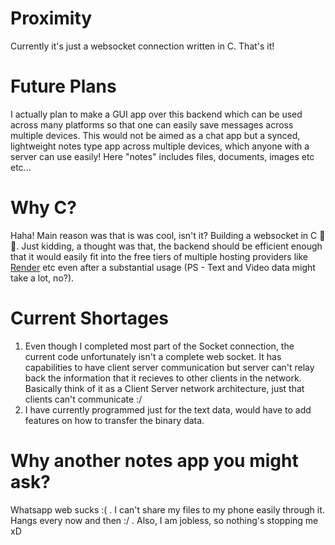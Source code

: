 # Proximity
Currently it's just a websocket connection written in C. That's it!

# Future Plans
I actually plan to make a GUI app over this backend which can be used across many platforms so that one can easily save messages across multiple devices. This would not be aimed as a chat app but a synced, lightweight notes type app across 
multiple devices, which anyone with a server can use easily! Here "notes" includes files, documents, images etc etc...

# Why C?
Haha! Main reason was that is was cool, isn't it? Building a websocket in C 🤙🤓. Just kidding, a thought was that, the backend should be efficient enough that it would easily fit into the free tiers of multiple hosting providers like [Render](https://render.com)
etc even after a substantial usage (PS - Text and Video data might take a lot, no?).

# Current Shortages
1) Even though I completed most part of the Socket connection, the current code unfortunately isn't a complete web socket. It has capabilities to have client server communication but server can't relay back the information that it recieves to other 
clients in the network. Basically think of it as a Client Server network architecture, just that clients can't communicate :/
2) I have currently programmed just for the text data, would have to add features on how to transfer the binary data.

# Why another notes app you might ask?
Whatsapp web sucks :( . I can't share my files to my phone easily through it. Hangs every now and then :/ . Also, I am jobless, so nothing's stopping me xD
